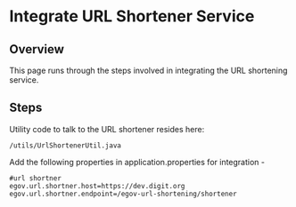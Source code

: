# Integrate URL Shortener Service

## Overview&#x20;

This page runs through the steps involved in integrating the URL shortening service.

## Steps

Utility code to talk to the URL shortener resides here:

```
/utils/UrlShortenerUtil.java
```

Add the following properties in application.properties for integration -

```
#url shortner
egov.url.shortner.host=https://dev.digit.org
egov.url.shortner.endpoint=/egov-url-shortening/shortener
```

